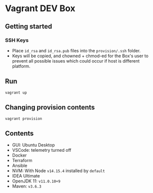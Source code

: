 # Vagrant DEV Box

## Getting started

### SSH Keys
- Place `id_rsa` and `id_rsa.pub` files into the `provision/.ssh` folder.
- Keys will be copied, and chowned + chmod-ed for the Box's user to prevent all possible issues which could occur if host is different platform.

## Run
```
vagrant up
```

## Changing provision contents
```
vagrant provision
```

## Contents
- GUI: Ubuntu Desktop
- VSCode: telemetry turned off
- Docker
- Terraform
- Ansible
- NVM: With Node `v14.15.4` installed by `default`
- IDEA Ultimate
- OpenJDK 11: `v11.0.10+9`
- Maven: `v3.6.3`
